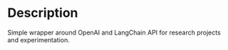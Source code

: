 # Description

Simple wrapper around OpenAI and LangChain API for research projects and experimentation.